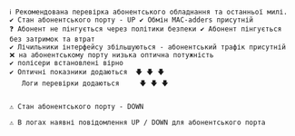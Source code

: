 ###
    ℹ️ Рекомендована перевірка абонентського обладнання та останньої милі.
    ✔️ Стан абонентського порту - UP ✔️ Обмін MAC-adders присутній
    ❓ Абонент не пінгується через політики безпеки ✔️ Абонент пінгується без затримок та втрат
    ✔️ Лічильники інтерфейсу збільшуються - абонентський трафік присутній
    ❌ на абонентському порту низька оптична потужність
    ✔️ полісери встановлені вірно
    ✔️ Оптичні показники додаються  🡇 🡇 🡇  
       Логи перевірки додаються     🡇 🡇 🡇

###
    ⚠️ Стан абонентського порту - DOWN

    ⚠️ В логах наявні повідомлення UP / DOWN для абонентського порта
###




